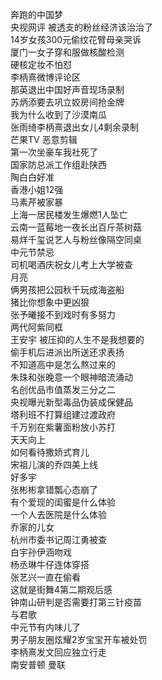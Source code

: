 奔跑的中国梦  
央视网评 被透支的粉丝经济该治治了  
14岁女孩300元偷纹花臂母亲哭诉  
厦门一女子穿和服做核酸检测  
硬核定妆不怕怼  
李柄熹微博评论区  
那英退出中国好声音现场录制  
苏炳添要去巩立姣房间抢金牌  
我为什么收到了沙漠南瓜  
张雨绮李柄熹退出女儿4剩余录制  
芒果TV 恶意剪辑  
第一次坐豪车我社死了  
国家防总派工作组赴陕西  
陶白白好准  
香港小姐12强  
马素芹被家暴  
上海一居民楼发生爆燃1人坠亡  
云南一蓝莓地一夜长出百斤茶树菇  
易烊千玺说艺人与粉丝像隔空同桌  
中元节禁忌  
司机喝酒庆祝女儿考上大学被查  
月亮  
俩男孩把公园秋千玩成海盗船  
猪比你想象中更凶狠  
张予曦接不到戏时有多努力  
两代阿紫同框  
王安宇 被压抑的人生不是我想要的  
偷手机后进派出所送还求表扬  
不知道高中是怎么熬过来的  
朱珠和张晚意一个眼神暗流涌动  
名创优品市值蒸发三分之二  
央视曝光新型毒品伪装成保健品  
塔利班不打算组建过渡政府  
千万别在紫薯面粉放小苏打  
天天向上  
如何看待撒娇式育儿  
宋祖儿演的乔四美上线  
好多宇  
张彬彬拿错瓢心态崩了  
有个爱现的闺蜜是什么体验  
一个人去医院是什么体验  
乔家的儿女  
杭州市委书记周江勇被查  
白宇孙伊涵吻戏  
杨丞琳牛仔连体穿搭  
张艺兴一直在偷看  
这就是街舞4第二期观后感  
钟南山研判是否需要打第三针疫苗  
与君歌  
中元节有内味儿了  
男子朋友圈炫耀2岁宝宝开车被处罚  
李柄熹发文回应独立行走  
南安普顿 曼联  
